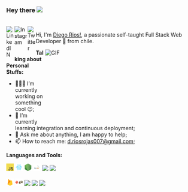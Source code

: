 ### Hey there <img src="https://media.giphy.com/media/hvRJCLFzcasrR4ia7z/giphy.gif" width="15px">
<br />
<a href="https://www.linkedin.com/in/4rfrefdfv/">
  <img align="left" alt="LinkedIN" width="22px" src="https://raw.githubusercontent.com/peterthehan/peterthehan/master/assets/linkedin.svg" />
</a>
<a href="https://www.instagram.com/nomekop007/">
  <img align="left" alt="Instagram" width="35px" src="https://anthoncode.com/wp-content/uploads/2019/07/logo-minimalist-instagram.png" />
</a>

<a href="https://twitter.com/DiegoRi59484382">
  <img align="left" alt="Twitter" width="22px" src="https://raw.githubusercontent.com/peterthehan/peterthehan/master/assets/twitter.svg" />
</a>


Hi, I'm [Diego Rios!](#), a passionate self-taught Full Stack Web Developer 🚀 from chile.

  <img align="right" alt="GIF" src="https://github.com/abhisheknaiidu/abhisheknaiidu/blob/master/code.gif?raw=true" width="400" height="200" />
  
**Talking about Personal Stuffs:**

- 👨🏽‍💻 I’m currently working on something cool :wink:;
- 🌱 I’m currently learning integration and continuous deployment; 
- 💬 Ask me about anything, I am happy to help;
- 📫 How to reach me: [d.riosrojas007@gmail.com](#);


**Languages and Tools:**  

<code><img height="20" src="https://raw.githubusercontent.com/github/explore/80688e429a7d4ef2fca1e82350fe8e3517d3494d/topics/javascript/javascript.png"></code>
<code><img height="20" src="https://raw.githubusercontent.com/github/explore/80688e429a7d4ef2fca1e82350fe8e3517d3494d/topics/react/react.png"></code>
<code><img height="20" src="https://raw.githubusercontent.com/github/explore/80688e429a7d4ef2fca1e82350fe8e3517d3494d/topics/nodejs/nodejs.png"></code>
<code><img height="20" src="https://raw.githubusercontent.com/github/explore/80688e429a7d4ef2fca1e82350fe8e3517d3494d/topics/mysql/mysql.png"></code>
<code><img height="20" src="https://encrypted-tbn0.gstatic.com/images?q=tbn:ANd9GcSUqj-FhOhZE45TctOgeneJop5njFuz4n9NCGUAxWUipc88MlI9xKzYivGR-wAcUGzWRNY&usqp=CAU"></code>
<code><img height="25" src="https://upload.wikimedia.org/wikipedia/commons/thumb/c/cf/Angular_full_color_logo.svg/2048px-Angular_full_color_logo.svg.png"></code>
</br></br>
<code><img height="20" src="https://raw.githubusercontent.com/github/explore/80688e429a7d4ef2fca1e82350fe8e3517d3494d/topics/firebase/firebase.png"></code>
<code><img height="20" src="https://raw.githubusercontent.com/github/explore/80688e429a7d4ef2fca1e82350fe8e3517d3494d/topics/git/git.png"></code>
<code><img height="20" src="https://cdn.quasar.dev/logo-v2/svg/logo.svg"></code>
<code><img height="20" src="https://upload.wikimedia.org/wikipedia/commons/thumb/9/95/Vue.js_Logo_2.svg/1200px-Vue.js_Logo_2.svg.png"></code>
<code><img height="23" src="https://logos-world.net/wp-content/uploads/2021/02/Docker-Symbol.png"></code>


